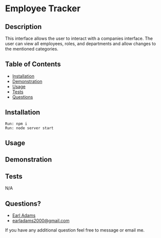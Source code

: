 # Employee Tracker

## Description
This interface allows the user to interact with a companies interface. The user can view all employees, roles, and departments and allow changes to the mentioned categories.

## Table of Contents
 * [Installation](#installation)
 * [Demonstration](#demonstration)
 * [Usage](#usage)
 * [Tests](#tests)
 * [Questions](#questions)
        
        
## Installation

    Run: npm i
    Run: node server start
        
## Usage

   
   
## Demonstration
 


## Tests
N/A
        
## Questions?
* [Earl Adams](https://github.com/Bballplayer33)
* earladams2000@gmail.com
        
 If you have any additional question feel free to message or email me.
